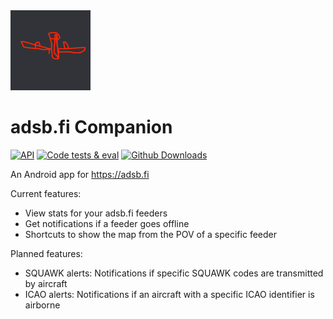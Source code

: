 <img src="https://raw.githubusercontent.com/d4rken/adsbfi-companion/main/app/src/main/ic_launcher-playstore.png" width="128">

# adsb.fi Companion

[![API](https://img.shields.io/badge/API-26%2B-brightgreen.svg?style=flat)](https://android-arsenal.com/api?level=26)
[![Code tests & eval](https://img.shields.io/github/actions/workflow/status/d4rken/adsbfi-companion/code-checks.yml?logo=githubactions&label=Code%20tests
)](https://github.com/d4rken/adsbfi-companion/actions)
[![Github Downloads](https://img.shields.io/github/downloads/d4rken/adsbfi-companion/total.svg?label=GitHub%20Downloads&logo=github)](https://github.com/d4rken/adsbfi-companion/releases/latest)

An Android app for https://adsb.fi

Current features:

* View stats for your adsb.fi feeders
* Get notifications if a feeder goes offline
* Shortcuts to show the map from the POV of a specific feeder

Planned features:

* SQUAWK alerts: Notifications if specific SQUAWK codes are transmitted by aircraft
* ICAO alerts: Notifications if an aircraft with a specific ICAO identifier is airborne
